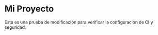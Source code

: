 # Mi Proyecto

Esta es una prueba de modificación para verificar la configuración de CI y seguridad.
